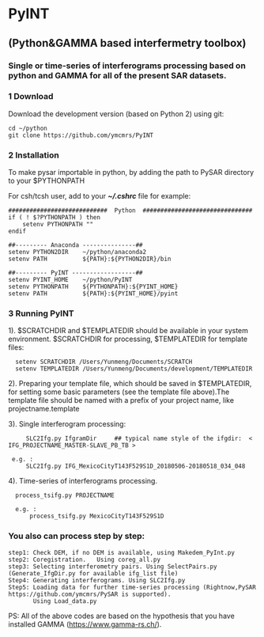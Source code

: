 # PyINT
## (Python&GAMMA based interfermetry toolbox)
### Single or time-series of interferograms processing based on python and GAMMA for all of the present SAR datasets.       

### 1 Download

Download the development version (based on Python 2) using git:   
   
    cd ~/python
    git clone https://github.com/ymcmrs/PyINT
    
    
### 2 Installation

 To make pysar importable in python, by adding the path to PySAR directory to your $PYTHONPATH

For csh/tcsh user, add to your **_~/.cshrc_** file for example:   

    ############################  Python  ###############################
    if ( ! $?PYTHONPATH ) then
        setenv PYTHONPATH ""
    endif
    
    ##--------- Anaconda ---------------## 
    setenv PYTHON2DIR    ~/python/anaconda2
    setenv PATH          ${PATH}:${PYTHON2DIR}/bin
    
    ##--------- PyINT ------------------## 
    setenv PYINT_HOME    ~/python/PyINT       
    setenv PYTHONPATH    ${PYTHONPATH}:${PYINT_HOME}
    setenv PATH          ${PATH}:${PYINT_HOME}/pyint
   
### 3 Running PyINT

1). $SCRATCHDIR and $TEMPLATEDIR should be available in your system environment. $SCRATCHDIR for processing, $TEMPLATEDIR for template files:        

      setenv SCRATCHDIR /Users/Yunmeng/Documents/SCRATCH         
      setenv TEMPLATEDIR /Users/Yunmeng/Documents/development/TEMPLATEDIR   

2). Preparing your template file, which should be saved in $TEMPLATEDIR,  for setting some basic parameters (see the template file above).The template file should be named with a prefix of your project name, like projectname.template



3). Single interferogram processing:
     
         SLC2Ifg.py IfgramDir     ## typical name style of the ifgdir:  < IFG_PROJECTNAME_MASTER-SLAVE_PB_TB >
     
     e.g. :
         SLC2Ifg.py IFG_MexicoCityT143F529S1D_20180506-20180518_034_048

4).  Time-series of interferograms processing.

      process_tsifg.py PROJECTNAME
      
      e.g. :
          process_tsifg.py MexicoCityT143F529S1D
          

  ### You also can process step by step: 
    
    step1: Check DEM, if no DEM is available, using Makedem_PyInt.py
    step2: Coregistration.   Using coreg_all.py
    step3: Selecting interferometry pairs. Using SelectPairs.py    (Generate_IfgDir.py for available ifg_list file)
    Step4: Generating interferograms. Using SLC2Ifg.py
    Step5: Loading data for further time-series processing (Rightnow,PySAR https://github.com/ymcmrs/PySAR is supported). 
           Using Load_data.py 
   
PS: All of the above codes are based on the hypothesis that you have installed GAMMA (https://www.gamma-rs.ch/).
